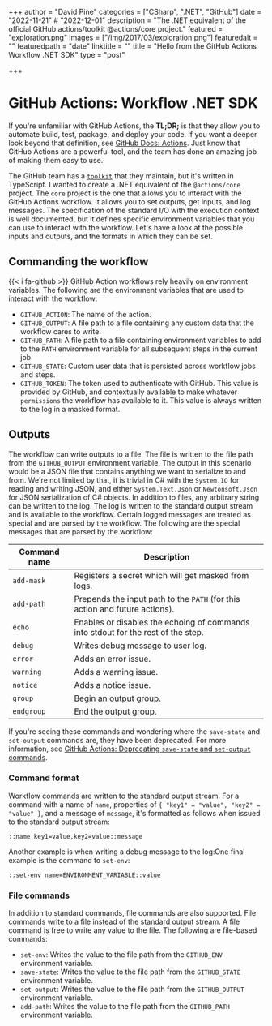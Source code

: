 +++
author = "David Pine"
categories = ["CSharp", ".NET", "GitHub"]
date = "2022-11-21" # "2022-12-01"
description = "The .NET equivalent of the official GitHub actions/toolkit @actions/core project."
featured = "exploration.png"
images = ["/img/2017/03/exploration.png"]
featuredalt = ""
featuredpath = "date"
linktitle = ""
title = "Hello from the GitHub Actions Workflow .NET SDK"
type = "post"

+++

# GitHub Actions: Workflow .NET SDK

If you're unfamiliar with GitHub Actions, the **TL;DR;** is that they allow you to automate build, test, package, and deploy your code. If you want a deeper look beyond that definition, see [GitHub Docs: Actions](https://docs.github.com/actions). Just know that GitHub Actions are a powerful tool, and the team has done an amazing job of making them easy to use.

The GitHub team has a [`toolkit`](https://github.com/actions/toolkit) that they maintain, but it's written in TypeScript. I wanted to create a .NET equivalent of the `@actions/core` project. The `core` project is the one that allows you to interact with the GitHub Actions workflow. It allows you to set outputs, get inputs, and log messages. The specification of the standard I/O with the execution context is well documented, but it defines specific environment variables that you can use to interact with the workflow. Let's have a look at the possible inputs and outputs, and the formats in which they can be set.

## Commanding the workflow

{{< i fa-github >}} GitHub Action workflows rely heavily on environment variables. The following are the environment variables that are used to interact with the workflow:

- `GITHUB_ACTION`: The name of the action.
- `GITHUB_OUTPUT`: A file path to a file containing any custom data that the workflow cares to write.
- `GITHUB_PATH`: A file path to a file containing environment variables to add to the `PATH` environment variable for all subsequent steps in the current job.
- `GITHUB_STATE`: Custom user data that is persisted across workflow jobs and steps.
- `GITHUB_TOKEN`: The token used to authenticate with GitHub. This value is provided by GitHub, and contextually available to make whatever `permissions` the workflow has available to it. This value is always written to the log in a masked format.

## Outputs

The workflow can write outputs to a file. The file is written to the file path from the `GITHUB_OUTPUT` environment variable. The output in this scenario would be a JSON file that contains anything we want to serialize to and from. We're not limited by that, it is trivial in C# with the `System.IO` for reading and writing JSON, and either `System.Text.Json` or `Newtonsoft.Json` for JSON serialization of C# objects. In addition to files, any arbitrary string can be written to the log. The log is written to the standard output stream and is available to the workflow. Certain logged messages are treated as special and are parsed by the workflow. The following are the special messages that are parsed by the workflow:

| Command name | Description |
|---|---|
| `add-mask` | Registers a secret which will get masked from logs. |
| `add-path` | Prepends the input path to the `PATH` (for this action and future actions). |
| `echo` | Enables or disables the echoing of commands into stdout for the rest of the step. |
| `debug` | Writes debug message to user log. |
| `error` | Adds an error issue. |
| `warning` | Adds a warning issue. |
| `notice` | Adds a notice issue. |
| `group` | Begin an output group. |
| `endgroup` | End the output group. |

If you're seeing these commands and wondering where the `save-state` and `set-output` commands are, they have been deprecated. For more information, see [GitHub Actions: Deprecating `save-state` and `set-output` commands](https://github.blog/changelog/2022-10-11-github-actions-deprecating-save-state-and-set-output-commands).

### Command format

Workflow commands are written to the standard output stream. For a command with a name of `name`, properties of `{ "key1" = "value", "key2" = "value" }`, and a message of `message`, it's formatted as follows when issued to the standard output stream:

```console
::name key1=value,key2=value::message
```

Another example is when writing a debug message to the log:One final example is the command to `set-env`:

```console
::set-env name=ENVIRONMENT_VARIABLE::value
```

### File commands

In addition to standard commands, file commands are also supported. File commands write to a file instead of the standard output stream. A file command is free to write any value to the file. The following are file-based commands:

- `set-env`: Writes the value to the file path from the `GITHUB_ENV` environment variable.
- `save-state`: Writes the value to the file path from the `GITHUB_STATE` environment variable.
- `set-output`: Writes the value to the file path from the `GITHUB_OUTPUT` environment variable.
- `add-path`: Writes the value to the file path from the `GITHUB_PATH` environment variable.
